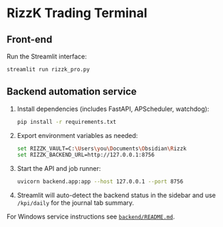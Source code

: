 # RizzK Trading Terminal

## Front-end

Run the Streamlit interface:

```bash
streamlit run rizzk_pro.py
```

## Backend automation service

1. Install dependencies (includes FastAPI, APScheduler, watchdog):
   ```bash
   pip install -r requirements.txt
   ```
2. Export environment variables as needed:
   ```bash
   set RIZZK_VAULT=C:\Users\you\Documents\Obsidian\Rizzk
   set RIZZK_BACKEND_URL=http://127.0.0.1:8756
   ```
3. Start the API and job runner:
   ```bash
   uvicorn backend.app:app --host 127.0.0.1 --port 8756
   ```
4. Streamlit will auto-detect the backend status in the sidebar and use `/kpi/daily` for the journal tab summary.

For Windows service instructions see [`backend/README.md`](backend/README.md).
